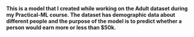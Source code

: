 #### This is a model that I created while working on the Adult dataset during my Practical-ML course. The dataset has demographic data about different people and the purpose of the model is to predict whether a person would earn more or less than $50k.
